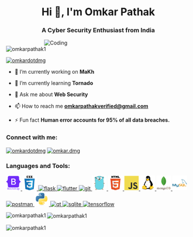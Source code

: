 <h1 align="center">Hi 👋, I'm Omkar Pathak</h1>
<h3 align="center">A Cyber Security Enthusiast from India</h3>
<img align="right" alt="Coding" width="400" src="https://media1.giphy.com/media/v1.Y2lkPTc5MGI3NjExazluZ3NhaG04cmt5OGQzMDBuYjVsb2o1Zmt5dndldTFhMDc1Nm1wdCZlcD12MV9pbnRlcm5hbF9naWZfYnlfaWQmY3Q9Zw/yBvndlpq8aCvS/giphy.webp")>

<p align="left"> <img src="https://komarev.com/ghpvc/?username=omkarpathak1&label=Profile%20views&color=0e75b6&style=flat" alt="omkarpathak1" /> </p>

<p align="left"> <a href="https://twitter.com/omkardotdmg" target="blank"><img src="https://img.shields.io/twitter/follow/omkardotdmg?logo=twitter&style=for-the-badge" alt="omkardotdmg" /></a> </p>

- 🔭 I’m currently working on **MaKh**

- 🌱 I’m currently learning **Tornado**

- 💬 Ask me about **Web Security**

- 📫 How to reach me **omkarpathakverified@gmail.com**

- ⚡ Fun fact **Human error accounts for 95% of all data breaches.**

<h3 align="left">Connect with me:</h3>
<p align="left">
<a href="https://twitter.com/omkardotdmg" target="blank"><img align="center" src="https://raw.githubusercontent.com/rahuldkjain/github-profile-readme-generator/master/src/images/icons/Social/twitter.svg" alt="omkardotdmg" height="30" width="40" /></a>
<a href="https://instagram.com/omkar.dmg" target="blank"><img align="center" src="https://raw.githubusercontent.com/rahuldkjain/github-profile-readme-generator/master/src/images/icons/Social/instagram.svg" alt="omkar.dmg" height="30" width="40" /></a>
</p>

<h3 align="left">Languages and Tools:</h3>
<p align="left"> <a href="https://getbootstrap.com" target="_blank" rel="noreferrer"> <img src="https://raw.githubusercontent.com/devicons/devicon/master/icons/bootstrap/bootstrap-plain-wordmark.svg" alt="bootstrap" width="40" height="40"/> </a> <a href="https://www.w3schools.com/css/" target="_blank" rel="noreferrer"> <img src="https://raw.githubusercontent.com/devicons/devicon/master/icons/css3/css3-original-wordmark.svg" alt="css3" width="40" height="40"/> </a> <a href="https://flask.palletsprojects.com/" target="_blank" rel="noreferrer"> <img src="https://www.vectorlogo.zone/logos/pocoo_flask/pocoo_flask-icon.svg" alt="flask" width="40" height="40"/> </a> <a href="https://flutter.dev" target="_blank" rel="noreferrer"> <img src="https://www.vectorlogo.zone/logos/flutterio/flutterio-icon.svg" alt="flutter" width="40" height="40"/> </a> <a href="https://git-scm.com/" target="_blank" rel="noreferrer"> <img src="https://www.vectorlogo.zone/logos/git-scm/git-scm-icon.svg" alt="git" width="40" height="40"/> </a> <a href="https://golang.org" target="_blank" rel="noreferrer"> <img src="https://raw.githubusercontent.com/devicons/devicon/master/icons/go/go-original.svg" alt="go" width="40" height="40"/> </a> <a href="https://www.w3.org/html/" target="_blank" rel="noreferrer"> <img src="https://raw.githubusercontent.com/devicons/devicon/master/icons/html5/html5-original-wordmark.svg" alt="html5" width="40" height="40"/> </a> <a href="https://developer.mozilla.org/en-US/docs/Web/JavaScript" target="_blank" rel="noreferrer"> <img src="https://raw.githubusercontent.com/devicons/devicon/master/icons/javascript/javascript-original.svg" alt="javascript" width="40" height="40"/> </a> <a href="https://www.linux.org/" target="_blank" rel="noreferrer"> <img src="https://raw.githubusercontent.com/devicons/devicon/master/icons/linux/linux-original.svg" alt="linux" width="40" height="40"/> </a> <a href="https://www.mongodb.com/" target="_blank" rel="noreferrer"> <img src="https://raw.githubusercontent.com/devicons/devicon/master/icons/mongodb/mongodb-original-wordmark.svg" alt="mongodb" width="40" height="40"/> </a> <a href="https://www.mysql.com/" target="_blank" rel="noreferrer"> <img src="https://raw.githubusercontent.com/devicons/devicon/master/icons/mysql/mysql-original-wordmark.svg" alt="mysql" width="40" height="40"/> </a> <a href="https://postman.com" target="_blank" rel="noreferrer"> <img src="https://www.vectorlogo.zone/logos/getpostman/getpostman-icon.svg" alt="postman" width="40" height="40"/> </a> <a href="https://www.python.org" target="_blank" rel="noreferrer"> <img src="https://raw.githubusercontent.com/devicons/devicon/master/icons/python/python-original.svg" alt="python" width="40" height="40"/> </a> <a href="https://www.qt.io/" target="_blank" rel="noreferrer"> <img src="https://upload.wikimedia.org/wikipedia/commons/0/0b/Qt_logo_2016.svg" alt="qt" width="40" height="40"/> </a> <a href="https://www.sqlite.org/" target="_blank" rel="noreferrer"> <img src="https://www.vectorlogo.zone/logos/sqlite/sqlite-icon.svg" alt="sqlite" width="40" height="40"/> </a> <a href="https://www.tensorflow.org" target="_blank" rel="noreferrer"> <img src="https://www.vectorlogo.zone/logos/tensorflow/tensorflow-icon.svg" alt="tensorflow" width="40" height="40"/> </a> </p>

<p><img align="left" src="https://github-readme-stats.vercel.app/api/top-langs?username=omkarpathak1&show_icons=true&locale=en&layout=compact" alt="omkarpathak1" /></p>

<p>&nbsp;<img align="center" src="https://github-readme-stats.vercel.app/api?username=omkarpathak1&show_icons=true&locale=en" alt="omkarpathak1" /></p>

<p><img align="center" src="https://github-readme-streak-stats.herokuapp.com/?user=omkarpathak1&" alt="omkarpathak1" /></p>
